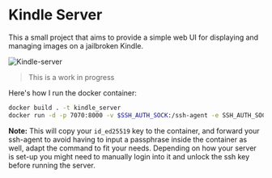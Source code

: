 # Kindle Server

This a small project that aims to provide a simple web UI for displaying and managing images on a jailbroken Kindle.

![Kindle-server](https://github.com/user-attachments/assets/dd1f34be-b210-480e-a45f-a1427c453ae4)

> This is a work in progress

Here's how I run the docker container:

```bash
docker build . -t kindle_server
docker run -d -p 7070:8000 -v $SSH_AUTH_SOCK:/ssh-agent -e SSH_AUTH_SOCK=/ssh-agent -v ~/.ssh/id_ed25519:/root/.ssh/id_ed25519:ro -v ~/.ssh/known_hosts:/root/.ssh/known_hosts:ro --name kindle kindle_server
```

**Note:** This will copy your `id_ed25519` key to the container, and forward your ssh-agent to avoid having to input a passphrase inside the container as well, adapt the command to fit your needs. Depending on how your server is set-up you might need to manually login into it and unlock the ssh key before running the server.
